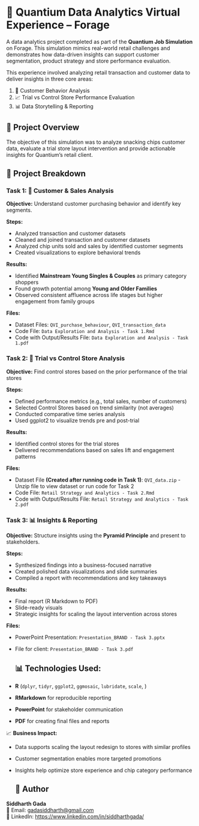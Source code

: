 # 🧠 Quantium Data Analytics Virtual Experience – Forage
A data analytics project completed as part of the **Quantium Job Simulation** on Forage. This simulation mimics real-world retail challenges and demonstrates how data-driven insights can support customer segmentation, product strategy and store performance evaluation.

This experience involved analyzing retail transaction and customer data to deliver insights in three core areas:
1. 🧾 Customer Behavior Analysis
2. 📈 Trial vs Control Store Performance Evaluation
3. 📊 Data Storytelling & Reporting

## 📌 Project Overview
The objective of this simulation was to analyze snacking chips customer data, evaluate a trial store layout intervention and provide actionable insights for Quantium’s retail client.

## 📂 Project Breakdown

### Task 1: 🧾 Customer & Sales Analysis

**Objective:** Understand customer purchasing behavior and identify key segments.

**Steps:**
- Analyzed transaction and customer datasets
- Cleaned and joined transaction and customer datasets
- Analyzed chip units sold and sales by identified customer segments 
- Created visualizations to explore behavioral trends

**Results:**
- Identified **Mainstream Young Singles & Couples** as primary category shoppers
- Found growth potential among **Young and Older Families**
- Observed consistent affluence across life stages but higher engagement from family groups

**Files:**
- Dataset Files: `QVI_purchase_behaviour`, `QVI_transaction_data`
- Code File: `Data Exploration and Analysis - Task 1.Rmd`
- Code with Output/Results File: `Data Exploration and Analysis - Task 1.pdf`
  
### Task 2: 🧪 Trial vs Control Store Analysis

**Objective:** Find control stores based on the prior performance of the trial stores

**Steps:**
- Defined performance metrics (e.g., total sales, number of customers)
- Selected Control Stores based on trend similarity (not averages)
- Conducted comparative time series analysis
- Used ggplot2 to visualize trends pre and post-trial

**Results:**
- Identified control stores for the trial stores
- Delivered recommendations based on sales lift and engagement patterns

**Files:**
- Dataset File **(Created after running code in Task 1)**: `QVI_data.zip` - Unzip file to view dataset or run code for Task 2
- Code File: `Retail Strategy and Analytics - Task 2.Rmd`
- Code with Output/Results File: `Retail Strategy and Analytics - Task 2.pdf`
  
### Task 3: 📊 Insights & Reporting

**Objective:** Structure insights using the **Pyramid Principle** and present to stakeholders.

**Steps:**
- Synthesized findings into a business-focused narrative
- Created polished data visualizations and slide summaries
- Compiled a report with recommendations and key takeaways

**Results:**
- Final report (R Markdown to PDF)
- Slide-ready visuals
- Strategic insights for scaling the layout intervention across stores

**Files:**
- PowerPoint Presentation: `Presentation_BRAND - Task 3.pptx`
- File for client: `Presentation_BRAND - Task 3.pdf`
  
  ## 📊 Technologies Used:

- **R** (`dplyr`, `tidyr`, `ggplot2`, `ggmosaic`, `lubridate`, `scale`, )
- **RMarkdown** for reproducible reporting
- **PowerPoint** for stakeholder communication
- **PDF** for creating final files and reports

📈 **Business Impact:**
- Data supports scaling the layout redesign to stores with similar profiles  
- Customer segmentation enables more targeted promotions  
- Insights help optimize store experience and chip category performance

  ## 👤 Author

**Siddharth Gada**  
📧 Email: gadasiddharth@gmail.com <br>
🔗 LinkedIn: https://www.linkedin.com/in/siddharthgada/
